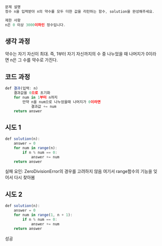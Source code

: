 ```jsx
문제 설명
정수 n을 입력받아 n의 약수를 모두 더한 값을 리턴하는 함수, solution을 완성해주세요.

제한 사항
n은 0 이상 3000이하인 정수입니다.
```

## 생각 과정
약수는 자기 자신이 최대.
즉, 1부터 자기 자신까지의 수 중 나누었을 때 나머지가 0이라면 
n은 그 수를 약수로 가진다.

## 코드 과정
```jsx
def 결과(입력: n)
    결과값을 0으로 초기화
    for num in 1부터 n까지
        만약 n을 num으로 나누었을때 나머지가 0이라면
            결과값 += num
    return answer
```

## 시도 1
```jsx
def solution(n):
    answer = 0
    for num in range(n):
        if n % num == 0:
            answer += num
    return answer
```
실패 요인:
ZeroDivisionError의 경우를 고려하지 않음
여기서 range함수의 기능을 잊어서 다시 찾아봄

## 시도 2
```jsx
def solution(n):
    answer = 0
    for num in range(1, n + 1):
        if n % num == 0:
            answer += num
    return answer
```
성공
